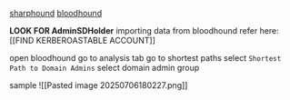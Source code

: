 [sharphound](https://github.com/SpecterOps/SharpHound/releases/download/v2.6.7/SharpHound_v2.6.7_windows_x86.zip)
[bloodhound](https://github.com/SpecterOps/BloodHound)

**LOOK FOR AdminSDHolder**
importing data from bloodhound
refer here: [[FIND KERBEROASTABLE ACCOUNT]]

open bloodhound
go to analysis tab
go to shortest paths
select `Shortest Path to Domain Admins`
select domain admin group

sample
![[Pasted image 20250706180227.png]]

